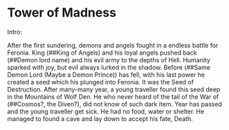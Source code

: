 # 								**Tower of Madness**

Intro:

After the first sundering, demons and angels fought in a endless battle for Feronia. King (##King of Angels) and his loyal angels pushed back (##Demon lord name) and his evil army to the depths of Hell. Humanity sparked with joy, but evil always lurked in the shadow. Before (##Same Demon Lord (Maybe a Demon Prince)) has fell, with his last power he created a seed which his plunged into Feronia. It was the Seed of Destruction. After many-many year, a young traveller found this seed deep in the Mountains of Wolf Den. He who never heard of the tail of the War of (##Cosmos?, the Diven?), did not know of such dark item. Year has passed and the young traveller get sick. He had no food, water or shelter. He managed to found a cave and lay down to accept his fate, Death. 